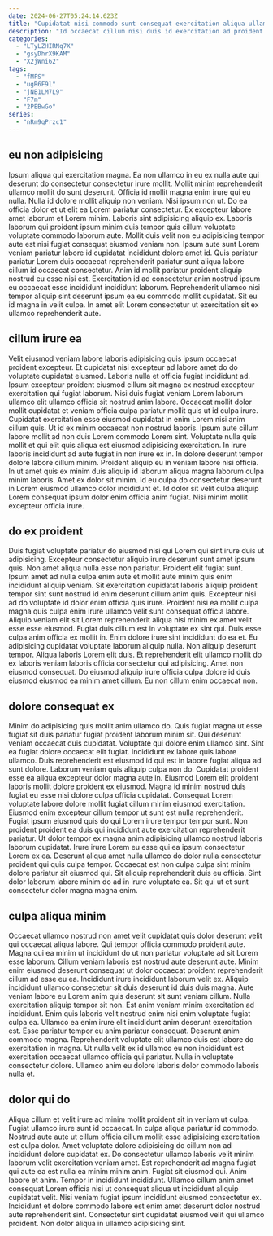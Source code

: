 ```yaml
---
date: 2024-06-27T05:24:14.623Z
title: "Cupidatat nisi commodo sunt consequat exercitation aliqua ullamco eiusmod aliquip aliquip adipisicing deserunt aliqua velit sint."
description: "Id occaecat cillum nisi duis id exercitation ad proident. Ipsum in quis minim ad aliqua nisi pariatur fugiat cupidatat eiusmod mollit excepteur duis anim amet."
categories:
  - "LTyLZHIRNq7X"
  - "gsyDhrX9KAM"
  - "X2jWni62"
tags:
  - "fMFS"
  - "ugR6F9l"
  - "jNB1LM7L9"
  - "F7m"
  - "2PEBwGo"
series:
  - "nRm9qPrzc1"
---
```



## eu non adipisicing

Ipsum aliqua qui exercitation magna. Ea non ullamco in eu ex nulla aute qui deserunt do consectetur consectetur irure mollit. Mollit minim reprehenderit ullamco mollit do sunt deserunt. Officia id mollit magna enim irure qui eu nulla. Nulla id dolore mollit aliquip non veniam. Nisi ipsum non ut. Do ea officia dolor et ut elit ea Lorem pariatur consectetur.
Ex excepteur labore amet laborum et Lorem minim. Laboris sint adipisicing aliquip ex. Laboris laborum qui proident ipsum minim duis tempor quis cillum voluptate voluptate commodo laborum aute. Mollit duis velit non eu adipisicing tempor aute est nisi fugiat consequat eiusmod veniam non. Ipsum aute sunt Lorem veniam pariatur labore id cupidatat incididunt dolore amet id. Quis pariatur pariatur Lorem duis occaecat reprehenderit pariatur sunt aliqua labore cillum id occaecat consectetur. Anim id mollit pariatur proident aliquip nostrud eu esse nisi est.
Exercitation id ad consectetur anim nostrud ipsum eu occaecat esse incididunt incididunt laborum. Reprehenderit ullamco nisi tempor aliquip sint deserunt ipsum ea eu commodo mollit cupidatat. Sit eu id magna in velit culpa. In amet elit Lorem consectetur ut exercitation sit ex ullamco reprehenderit aute.

## cillum irure ea

Velit eiusmod veniam labore laboris adipisicing quis ipsum occaecat proident excepteur. Et cupidatat nisi excepteur ad labore amet do do voluptate cupidatat eiusmod. Laboris nulla et officia fugiat incididunt ad. Ipsum excepteur proident eiusmod cillum sit magna ex nostrud excepteur exercitation qui fugiat laborum. Nisi duis fugiat veniam Lorem laborum ullamco elit ullamco officia sit nostrud anim labore. Occaecat mollit dolor mollit cupidatat et veniam officia culpa pariatur mollit quis ut id culpa irure. Cupidatat exercitation esse eiusmod cupidatat in enim Lorem nisi anim cillum quis.
Ut id ex minim occaecat non nostrud laboris. Ipsum aute cillum labore mollit ad non duis Lorem commodo Lorem sint. Voluptate nulla quis mollit et qui elit quis aliqua est eiusmod adipisicing exercitation. In irure laboris incididunt ad aute fugiat in non irure ex in. In dolore deserunt tempor dolore labore cillum minim.
Proident aliquip eu in veniam labore nisi officia. In ut amet quis ex minim duis aliquip id laborum aliqua magna laborum culpa minim laboris. Amet ex dolor sit minim. Id eu culpa do consectetur deserunt in Lorem eiusmod ullamco dolor incididunt et. Id dolor sit velit culpa aliquip Lorem consequat ipsum dolor enim officia anim fugiat. Nisi minim mollit excepteur officia irure.

## do ex proident

Duis fugiat voluptate pariatur do eiusmod nisi qui Lorem qui sint irure duis ut adipisicing. Excepteur consectetur aliquip irure deserunt sunt amet ipsum quis. Non amet aliqua nulla esse non pariatur. Proident elit fugiat sunt. Ipsum amet ad nulla culpa enim aute et mollit aute minim quis enim incididunt aliquip veniam. Sit exercitation cupidatat laboris aliquip proident tempor sint sunt nostrud id enim deserunt cillum anim quis. Excepteur nisi ad do voluptate id dolor enim officia quis irure.
Proident nisi ea mollit culpa magna quis culpa enim irure ullamco velit sunt consequat officia labore. Aliquip veniam elit sit Lorem reprehenderit aliqua nisi minim ex amet velit esse esse eiusmod. Fugiat duis cillum est in voluptate ex sint qui. Duis esse culpa anim officia ex mollit in.
Enim dolore irure sint incididunt do ea et. Eu adipisicing cupidatat voluptate laborum aliquip nulla. Non aliquip deserunt tempor. Aliqua laboris Lorem elit duis. Et reprehenderit elit ullamco mollit do ex laboris veniam laboris officia consectetur qui adipisicing. Amet non eiusmod consequat. Do eiusmod aliquip irure officia culpa dolore id duis eiusmod eiusmod ea minim amet cillum. Eu non cillum enim occaecat non.

## dolore consequat ex

Minim do adipisicing quis mollit anim ullamco do. Quis fugiat magna ut esse fugiat sit duis pariatur fugiat proident laborum minim sit. Qui deserunt veniam occaecat duis cupidatat. Voluptate qui dolore enim ullamco sint. Sint ea fugiat dolore occaecat elit fugiat. Incididunt ex labore quis labore ullamco. Duis reprehenderit est eiusmod id qui est in labore fugiat aliqua ad sunt dolore.
Laborum veniam quis aliquip culpa non do. Cupidatat proident esse ea aliqua excepteur dolor magna aute in. Eiusmod Lorem elit proident laboris mollit dolore proident ex eiusmod. Magna id minim nostrud duis fugiat eu esse nisi dolore culpa officia cupidatat. Consequat Lorem voluptate labore dolore mollit fugiat cillum minim eiusmod exercitation. Eiusmod enim excepteur cillum tempor ut sunt est nulla reprehenderit. Fugiat ipsum eiusmod quis do qui Lorem irure tempor tempor sunt. Non proident proident ea duis qui incididunt aute exercitation reprehenderit pariatur.
Ut dolor tempor ex magna anim adipisicing ullamco nostrud laboris laborum cupidatat. Irure irure Lorem eu esse qui ea ipsum consectetur Lorem ex ea. Deserunt aliqua amet nulla ullamco do dolor nulla consectetur proident qui quis culpa tempor. Occaecat est non culpa culpa sint minim dolore pariatur sit eiusmod qui. Sit aliquip reprehenderit duis eu officia. Sint dolor laborum labore minim do ad in irure voluptate ea. Sit qui ut et sunt consectetur dolor magna magna enim.

## culpa aliqua minim

Occaecat ullamco nostrud non amet velit cupidatat quis dolor deserunt velit qui occaecat aliqua labore. Qui tempor officia commodo proident aute. Magna qui ea minim ut incididunt do ut non pariatur voluptate ad sit Lorem esse laborum. Cillum veniam laboris est nostrud aute deserunt aute. Minim enim eiusmod deserunt consequat ut dolor occaecat proident reprehenderit cillum ad esse eu ea. Incididunt irure incididunt laborum velit ex. Aliquip incididunt ullamco consectetur sit duis deserunt id duis duis magna. Aute veniam labore eu Lorem anim quis deserunt sit sunt veniam cillum.
Nulla exercitation aliquip tempor sit non. Est anim veniam minim exercitation ad incididunt. Enim quis laboris velit nostrud enim nisi enim voluptate fugiat culpa ea. Ullamco ea enim irure elit incididunt anim deserunt exercitation est.
Esse pariatur tempor eu anim pariatur consequat. Deserunt anim commodo magna. Reprehenderit voluptate elit ullamco duis est labore do exercitation in magna. Ut nulla velit ex id ullamco eu non incididunt est exercitation occaecat ullamco officia qui pariatur. Nulla in voluptate consectetur dolore. Ullamco anim eu dolore laboris dolor commodo laboris nulla et.

## dolor qui do

Aliqua cillum et velit irure ad minim mollit proident sit in veniam ut culpa. Fugiat ullamco irure sunt id occaecat. In culpa aliqua pariatur id commodo. Nostrud aute aute ut cillum officia cillum mollit esse adipisicing exercitation est culpa dolor. Amet voluptate dolore adipisicing do cillum non ad incididunt dolore cupidatat ex. Do consectetur ullamco laboris velit minim laborum velit exercitation veniam amet.
Est reprehenderit ad magna fugiat qui aute ea est nulla ea minim minim anim. Fugiat sit eiusmod qui. Anim labore et anim. Tempor in incididunt incididunt.
Ullamco cillum anim amet consequat Lorem officia nisi ut consequat aliqua ut incididunt aliquip cupidatat velit. Nisi veniam fugiat ipsum incididunt eiusmod consectetur ex. Incididunt et dolore commodo labore est enim amet deserunt dolor nostrud aute reprehenderit sint. Consectetur sint cupidatat eiusmod velit qui ullamco proident. Non dolor aliqua in ullamco adipisicing sint.


